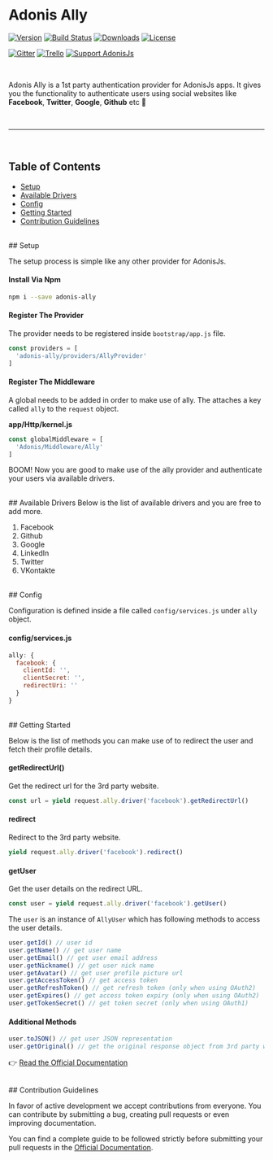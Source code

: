 # Adonis Ally

<p>
  <a href="https://www.npmjs.com/package/adonis-ally"><img src="https://img.shields.io/npm/v/adonis-ally.svg?style=flat-square" alt="Version"></a>
  <a href="https://travis-ci.org/adonisjs/adonis-ally"><img src="https://img.shields.io/travis/adonisjs/adonis-ally/master.svg?style=flat-square" alt="Build Status"></a>
  <a href="https://www.npmjs.com/package/adonis-ally"><img src="https://img.shields.io/npm/dt/adonis-ally.svg?style=flat-square" alt="Downloads"></a>
  <a href="https://opensource.org/licenses/MIT"><img src="https://img.shields.io/npm/l/adonis-ally.svg?style=flat-square" alt="License"></a>
</p>

<p>
  <a href="https://gitter.im/adonisjs/adonis-framework"><img src="https://img.shields.io/badge/gitter-join%20us-1DCE73.svg?style=flat-square" alt="Gitter"></a>
  <a href="https://trello.com/b/yzpqCgdl/adonis-for-humans"><img src="https://img.shields.io/badge/trello-roadmap-89609E.svg?style=flat-square" alt="Trello"></a>
  <a href="https://www.patreon.com/adonisframework"><img src="https://img.shields.io/badge/patreon-support%20AdonisJs-brightgreen.svg?style=flat-square" alt="Support AdonisJs"></a>
</p>

<br>

Adonis Ally is a 1st party authentication provider for AdonisJs apps. It gives you the functionality to authenticate users using social websites like **Facebook**, **Twitter**, **Google**, **Github** etc :evergreen_tree:

<br>
<hr>
<br>

## Table of Contents

* [Setup](#setup)
* [Available Drivers](#available-drivers)
* [Config](#config)
* [Getting Started](#getting-started)
* [Contribution Guidelines](#contribution-guidelines)

<br>
## <a name="setup"></a>Setup

The setup process is simple like any other provider for AdonisJs.

#### Install Via Npm
```bash
npm i --save adonis-ally
```

#### Register The Provider

The provider needs to be registered inside `bootstrap/app.js` file.

```javascript
const providers = [
  'adonis-ally/providers/AllyProvider'
]
```

#### Register The Middleware
A global needs to be added in order to make use of ally. The attaches a key called `ally` to the `request` object.

**app/Http/kernel.js**

```javascript
const globalMiddleware = [
  'Adonis/Middleware/Ally'
]
```

BOOM! Now you are good to make use of the ally provider and authenticate your users via available drivers.

<br>
## <a name="available-drivers"></a>Available Drivers
Below is the list of available drivers and you are free to add more.

1. Facebook
2. Github
3. Google
4. LinkedIn
5. Twitter
6. VKontakte

<br>
## <a name="config"></a>Config

Configuration is defined inside a file called `config/services.js` under `ally` object.

#### config/services.js

```javascript
ally: {
  facebook: {
    clientId: '',
    clientSecret: '',
    redirectUri: ''
  }
}
```

<br>
## <a name="getting-started"></a>Getting Started

Below is the list of methods you can make use of to redirect the user and fetch their profile details.

#### getRedirectUrl()

Get the redirect url for the 3rd party website.

```javascript
const url = yield request.ally.driver('facebook').getRedirectUrl()
```

#### redirect

Redirect to the 3rd party website.

```javascript
yield request.ally.driver('facebook').redirect()
```

#### getUser

Get the user details on the redirect URL.

```javascript
const user = yield request.ally.driver('facebook').getUser()
```

The `user` is an instance of `AllyUser` which has following methods to access the user details.

```javascript
user.getId() // user id
user.getName() // get user name
user.getEmail() // get user email address
user.getNickname() // get user nick name
user.getAvatar() // get user profile picture url
user.getAccessToken() // get access token
user.getRefreshToken() // get refresh token (only when using OAuth2)
user.getExpires() // get access token expiry (only when using OAuth2)
user.getTokenSecret() // get token secret (only when using OAuth1)
```

#### Additional Methods

```javascript
user.toJSON() // get user JSON representation
user.getOriginal() // get the original response object from 3rd party website
```

:point_right: [Read the Official Documentation](http://adonisjs.com/docs/social-auth)

<br>
## <a name="contribution-guidelines"></a>Contribution Guidelines

In favor of active development we accept contributions from everyone. You can contribute by submitting a bug, creating pull requests or even improving documentation.

You can find a complete guide to be followed strictly before submitting your pull requests in the [Official Documentation](http://adonisjs.com/docs/contributing).
